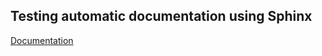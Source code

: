 ## Testing automatic documentation using Sphinx

[Documentation](https://zero-you.github.io/sphinxdoc-test)
